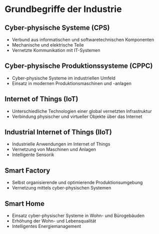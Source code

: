 # Grundbegriffe der Industrie

## Cyber-physische Systeme (CPS)
- Verbund aus informatischen und softwaretechnischen Komponenten
- Mechanische und elektrische Teile
- Vernetzte Kommunikation mit IT-Systemen

## Cyber-physische Produktionssysteme (CPPC)
- Cyber-physische Systeme im industriellen Umfeld
- Einsatz in modernen Produktionsmaschinen und -anlagen

## Internet of Things (IoT)
- Unterschiedliche Technologien einer global vernetzten Infrastruktur
- Verbindung physischer und virtueller Objekte über das Internet

## Industrial Internet of Things (IIoT)
- Industrielle Anwendungen im Internet of Things
- Vernetzung von Maschinen und Anlagen
- Intelligente Sensorik

## Smart Factory
- Selbst organisierende und optimierende Produktionsumgebung
- Vernetzung mittels cyber-physischen Systemen

## Smart Home
- Einsatz cyber-physischer Systeme in Wohn- und Bürogebäuden
- Erhöhung der Wohn- und Lebensqualität
- Intelligentes Energiemanagement
